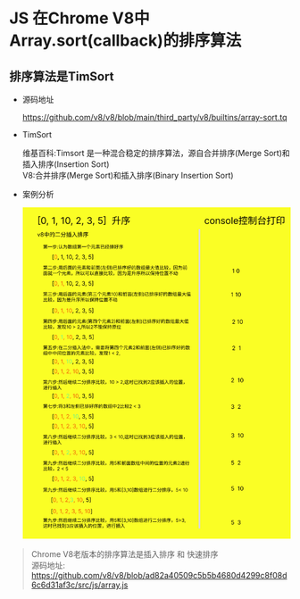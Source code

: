# JS 在Chrome V8中Array.sort(callback)的排序算法

## 排序算法是TimSort

 - 源码地址

    https://github.com/v8/v8/blob/main/third_party/v8/builtins/array-sort.tq

 - TimSort

    维基百科:Timsort 是一种混合稳定的排序算法，源自合并排序(Merge Sort)和插入排序(Insertion Sort)  
    V8:合并排序(Merge Sort)和插入排序(Binary Insertion Sort)
  
 - 案例分析

    ![image](https://github.com/hellowoody/bilibili-video-code/blob/main/array-sort/img.png?raw=true)


 > Chrome V8老版本的排序算法是插入排序 和 快速排序  
 > 源码地址: https://github.com/v8/v8/blob/ad82a40509c5b5b4680d4299c8f08d6c6d31af3c/src/js/array.js